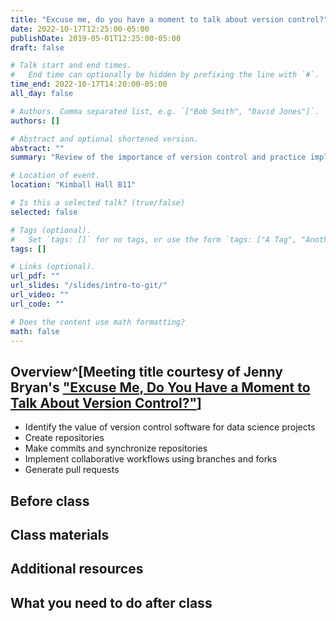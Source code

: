 ```yaml
---
title: "Excuse me, do you have a moment to talk about version control?"
date: 2022-10-17T12:25:00-05:00
publishDate: 2019-05-01T12:25:00-05:00
draft: false

# Talk start and end times.
#   End time can optionally be hidden by prefixing the line with `#`.
time_end: 2022-10-17T14:20:00-05:00
all_day: false

# Authors. Comma separated list, e.g. `["Bob Smith", "David Jones"]`.
authors: []

# Abstract and optional shortened version.
abstract: ""
summary: "Review of the importance of version control and practice implementing Git workflows."

# Location of event.
location: "Kimball Hall B11"

# Is this a selected talk? (true/false)
selected: false

# Tags (optional).
#   Set `tags: []` for no tags, or use the form `tags: ["A Tag", "Another Tag"]` for one or more tags.
tags: []

# Links (optional).
url_pdf: ""
url_slides: "/slides/intro-to-git/"
url_video: ""
url_code: ""

# Does the content use math formatting?
math: false
---
```




## Overview^[Meeting title courtesy of Jenny Bryan's ["Excuse Me, Do You Have a Moment to Talk About Version Control?"](https://www.tandfonline.com/doi/full/10.1080/00031305.2017.1399928)]

* Identify the value of version control software for data science projects
* Create repositories
* Make commits and synchronize repositories
* Implement collaborative workflows using branches and forks
* Generate pull requests

## Before class


## Class materials


## Additional resources


## What you need to do after class

